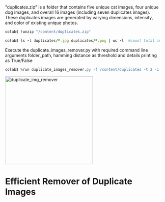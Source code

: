 "duplicates.zip" is a folder that contains five unique cat images, four unique dog images, and overall 16 images (including seven duplicates images). These duplicates images are generated by varying dimensions, intensity, and color of existing unique photos. <br> 

```ruby
colab$ !unzip "/content/duplicates.zip" 
```
```ruby
colab$ ls -l duplicates/*.jpg duplicates/*.png | wc -l  #count total image files with .jpg and .png
```

Execute the duplicate_images_remover.py with required command line arguments folder_path, hamming distance as threshold and details printing as True/False <br>
```ruby
colab$ %run duplicate_images_remover.py -f /content/duplicates -t 2 -i false
```

<img width="286" alt="duplicate_img_remover" src="https://user-images.githubusercontent.com/18000553/134922020-23c7c831-5cd9-40ed-8c63-a4c0dec96319.png">

# Efficient Remover of Duplicate Images
